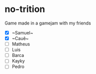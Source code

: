 # no-trition
 Game made in a gamejam with my friends

- [x] ~Samuel~
- [X] ~Cauê~
- [ ] Matheus
- [ ] Luis
- [ ] Barca
- [ ] Kayky
- [ ] Pedro
